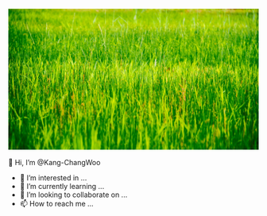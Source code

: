 

<!---
Kang-ChangWoo/Kang-ChangWoo is a ✨ special ✨ repository because its `README.md` (this file) appears on your GitHub profile.
You can click the Preview link to take a look at your changes.
--->


![This is an image](pexels-gabriel-peter.jpg)





















👋 Hi, I’m @Kang-ChangWoo
- 👀 I’m interested in ...
- 🌱 I’m currently learning ...
- 💞️ I’m looking to collaborate on ...
- 📫 How to reach me ...
